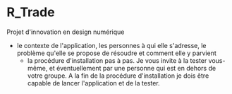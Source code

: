 # R_Trade
Projet d'innovation en design numérique 
 - le contexte de l'application, les personnes à qui elle s'adresse, le problème qu'elle se propose de résoudre et comment elle y parvient
    - la procédure d'installation pas à pas. Je vous invite à la tester vous-même, et éventuellement par une personne qui est en dehors de votre groupe. A la fin de la procédure d'installation je dois être capable de lancer l'application et de la tester.

    